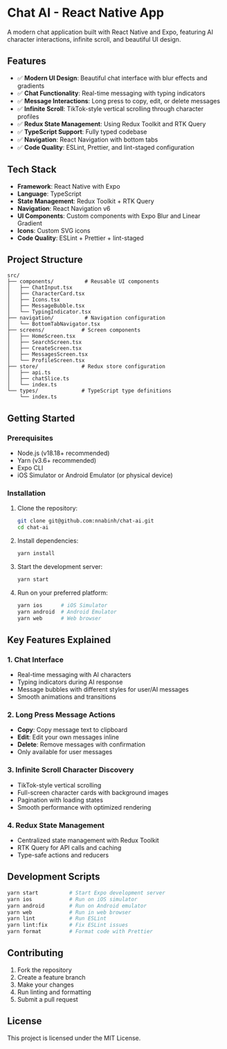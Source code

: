 # Chat AI - React Native App

A modern chat application built with React Native and Expo, featuring AI character interactions, infinite scroll, and beautiful UI design.

## Features

- ✅ **Modern UI Design**: Beautiful chat interface with blur effects and gradients
- ✅ **Chat Functionality**: Real-time messaging with typing indicators
- ✅ **Message Interactions**: Long press to copy, edit, or delete messages
- ✅ **Infinite Scroll**: TikTok-style vertical scrolling through character profiles
- ✅ **Redux State Management**: Using Redux Toolkit and RTK Query
- ✅ **TypeScript Support**: Fully typed codebase
- ✅ **Navigation**: React Navigation with bottom tabs
- ✅ **Code Quality**: ESLint, Prettier, and lint-staged configuration

## Tech Stack

- **Framework**: React Native with Expo
- **Language**: TypeScript
- **State Management**: Redux Toolkit + RTK Query
- **Navigation**: React Navigation v6
- **UI Components**: Custom components with Expo Blur and Linear Gradient
- **Icons**: Custom SVG icons
- **Code Quality**: ESLint + Prettier + lint-staged

## Project Structure

```
src/
├── components/          # Reusable UI components
│   ├── ChatInput.tsx
│   ├── CharacterCard.tsx
│   ├── Icons.tsx
│   ├── MessageBubble.tsx
│   └── TypingIndicator.tsx
├── navigation/          # Navigation configuration
│   └── BottomTabNavigator.tsx
├── screens/            # Screen components
│   ├── HomeScreen.tsx
│   ├── SearchScreen.tsx
│   ├── CreateScreen.tsx
│   ├── MessagesScreen.tsx
│   └── ProfileScreen.tsx
├── store/              # Redux store configuration
│   ├── api.ts
│   ├── chatSlice.ts
│   └── index.ts
└── types/              # TypeScript type definitions
    └── index.ts
```

## Getting Started

### Prerequisites

- Node.js (v18.18+ recommended)
- Yarn (v3.6+ recommended)
- Expo CLI
- iOS Simulator or Android Emulator (or physical device)

### Installation

1. Clone the repository:
   ```bash
   git clone git@github.com:nnabinh/chat-ai.git
   cd chat-ai
   ```

2. Install dependencies:
   ```bash
   yarn install
   ```

3. Start the development server:
   ```bash
   yarn start
   ```

4. Run on your preferred platform:
   ```bash
   yarn ios      # iOS Simulator
   yarn android  # Android Emulator
   yarn web      # Web browser
   ```

## Key Features Explained

### 1. Chat Interface
- Real-time messaging with AI characters
- Typing indicators during AI response
- Message bubbles with different styles for user/AI messages
- Smooth animations and transitions

### 2. Long Press Message Actions
- **Copy**: Copy message text to clipboard
- **Edit**: Edit your own messages inline
- **Delete**: Remove messages with confirmation
- Only available for user messages

### 3. Infinite Scroll Character Discovery
- TikTok-style vertical scrolling
- Full-screen character cards with background images
- Pagination with loading states
- Smooth performance with optimized rendering

### 4. Redux State Management
- Centralized state management with Redux Toolkit
- RTK Query for API calls and caching
- Type-safe actions and reducers

## Development Scripts

```bash
yarn start          # Start Expo development server
yarn ios            # Run on iOS simulator
yarn android        # Run on Android emulator
yarn web            # Run in web browser
yarn lint           # Run ESLint
yarn lint:fix       # Fix ESLint issues
yarn format         # Format code with Prettier
```

## Contributing

1. Fork the repository
2. Create a feature branch
3. Make your changes
4. Run linting and formatting
5. Submit a pull request

## License

This project is licensed under the MIT License.